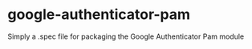 google-authenticator-pam
========================

Simply a .spec file for packaging the Google Authenticator Pam module